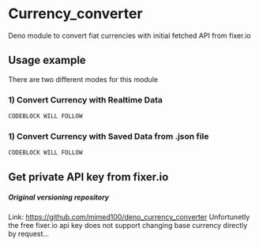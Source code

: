 # Currency_converter
Deno module to convert fiat currencies with initial fetched API from fixer.io

## Usage example
There are two different modes for this module

### 1) Convert Currency with Realtime Data
```js
CODEBLOCK WILL FOLLOW
```

### 1) Convert Currency with Saved Data from .json file
```js
CODEBLOCK WILL FOLLOW
```

## Get private API key from fixer.io



##### Original versioning repository
Link: https://github.com/mimed100/deno_currency_converter
Unfortunetly the free fixer.io api key does not support changing base currency directly by request...

